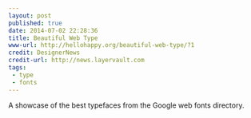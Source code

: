 ```yaml
---
layout: post
published: true
date: 2014-07-02 22:28:36
title: Beautiful Web Type
www-url: http://hellohappy.org/beautiful-web-type/?1
credit: DesignerNews
credit-url: http://news.layervault.com
tags:
 - type
 - fonts
---
```


A showcase of the best typefaces from the Google web fonts directory.
